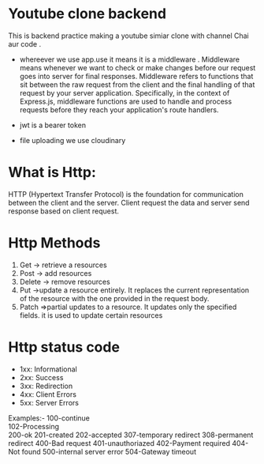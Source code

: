 # Youtube clone backend
This is backend practice making a youtube simiar clone with channel Chai aur code .

* whereever we use app.use it means it is a middleware . Middleware means whenever we want to check or make changes before our request goes into server for final responses.
Middleware refers to functions that sit between the raw request from the client and the final handling of that request by your server application. Specifically, in the context of Express.js, middleware functions are used to handle and process requests before they reach your application's route handlers. 

* jwt is a bearer token
* file uploading we use cloudinary

# What is Http:
HTTP (Hypertext Transfer Protocol) is the foundation for communication between the client and the server.
Client request the data and server send response based on client request.

# Http Methods
1. Get -> retrieve a resources
2. Post -> add resources
3. Delete -> remove resources
4. Put ->update a resource entirely. It replaces the current representation of the resource
        with the  one provided in the request body.
5. Patch =>partial updates to a resource. It updates only the specified fields. it is used to update
            certain resources

# Http status code 
- 1xx: Informational
- 2xx: Success
- 3xx: Redirection
- 4xx: Client Errors
- 5xx: Server Errors

Examples:-
    100-continue                   
    102-Processing                  
    200-ok
    201-created
    202-accepted
    307-temporary redirect
    308-permanent redirect
    400-Bad request
    401-unauthoriazed
    402-Payment required
    404-Not found
    500-internal server error
    504-Gateway timeout
